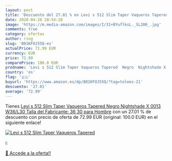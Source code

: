 ```yaml
---
layout: post
title: 'Descuento del 27.01 % en Levi s 512 Slim Taper Vaqueros Tapered  '
date: 2020-04-26 20:54:28
image: 'https://m.media-amazon.com/images/I/31+BYuflksL._SL200_.jpg'
comments: true
category: ofertas
author: ring
slug: 'B01KFOJ55Q-es'
actualPrice: 72.99 EUR
currency: EUR
price: 72.99
comparePrice: 100.0 EUR
prodname: 'Levi s 512 Slim Taper Vaqueros Tapered  Negro  Nightshade X 0013   W36/L30  Talla del Fabricante: 36 30  para Hombre'
country: 'es'
flag: '🇪🇸'
buyurl: 'https://www.amazon.es/dp/B01KFOJ55Q/?tag=tolees-21'
descuento: '27.01'
average: '72.99'
---
```


Tienes [Levi s 512 Slim Taper Vaqueros Tapered  Negro  Nightshade X 0013   W36/L30  Talla del Fabricante: 36 30  para Hombre](https://www.amazon.es/dp/B01KFOJ55Q/?tag=tolees-21) con un 27.01 % de descuento con precio de oferta de 72.99 EUR (original: 100.0 EUR) en el siguiente enlace!

[![Levi s 512 Slim Taper Vaqueros Tapered  ](https://m.media-amazon.com/images/I/31+BYuflksL._SL200_.jpg)](https://www.amazon.es/dp/B01KFOJ55Q/?tag=tolees-21)

ℹ️:


[🛒 Accede a la oferta!!](https://www.amazon.es/dp/B01KFOJ55Q/?tag=tolees-21)
